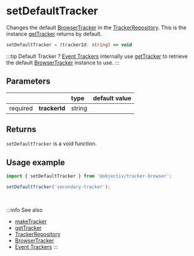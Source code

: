 # setDefaultTracker

Changes the default [BrowserTracker](/tracking/api-reference/general/BrowserTracker.md) in the [TrackerRepository](/tracking/api-reference/core/TrackerRepository.md). This is the instance [getTracker](/tracking/api-reference/general/getTracker.md) returns by default.  

```typescript
setDefaultTracker = (trackerId: string) => void
```

:::tip Default Tracker ?
[Event Trackers](/tracking/api-reference/eventTrackers/overview.md) internally use [getTracker](/tracking/api-reference/general/getTracker.md) to retrieve the default [BrowserTracker](/tracking/api-reference/general/BrowserTracker.md) instance to use.
:::

## Parameters
|          |               | type   | default value
| :-:      | :--           | :--    | :--           
| required | **trackerId** | string |

## Returns
`setDefaultTracker` is a void function.

## Usage example

```typescript jsx
import { setDefaultTracker } from '@objectiv/tracker-browser';
```

```typescript jsx
setDefaultTracker('secondary-tracker');
```

<br />

:::info See also
- [makeTracker](/tracking/api-reference/general/makeTracker.md)
- [getTracker](/tracking/api-reference/general/getTracker.md)
- [TrackerRepository](/tracking/api-reference/core/TrackerRepository.md)
- [BrowserTracker](/tracking/api-reference/general/BrowserTracker.md) 
- [Event Trackers](/tracking/api-reference/eventTrackers/overview.md)
:::
